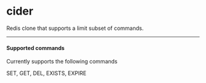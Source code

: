 # cider
Redis clone that supports a limit subset of commands.

---

#### Supported commands

Currently supports the following commands

SET, GET, DEL, EXISTS, EXPIRE